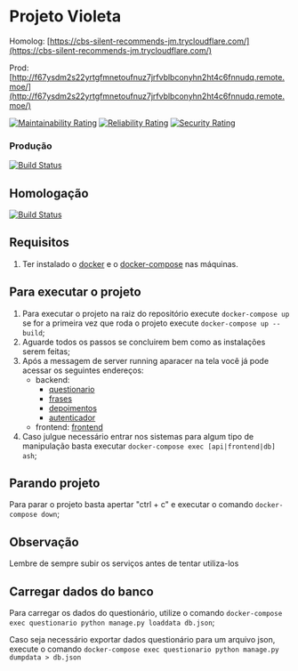 # Projeto Violeta
Homolog: [https://cbs-silent-recommends-jm.trycloudflare.com/](https://cbs-silent-recommends-jm.trycloudflare.com/)

Prod: [http://f67ysdm2s22yrtgfmnetoufnuz7jrfvblbconyhn2ht4c6fnnudq.remote.moe/](http://f67ysdm2s22yrtgfmnetoufnuz7jrfvblbconyhn2ht4c6fnnudq.remote.moe/)

[![Maintainability Rating](https://sonarcloud.io/api/project_badges/measure?project=fga-eps-mds_Violeta-Desenvolvimento&metric=sqale_rating)](https://sonarcloud.io/dashboard?id=fga-eps-mds_Violeta-Desenvolvimento)
[![Reliability Rating](https://sonarcloud.io/api/project_badges/measure?project=fga-eps-mds_Violeta-Desenvolvimento&metric=reliability_rating)](https://sonarcloud.io/dashboard?id=fga-eps-mds_Violeta-Desenvolvimento)
[![Security Rating](https://sonarcloud.io/api/project_badges/measure?project=fga-eps-mds_Violeta-Desenvolvimento&metric=security_rating)](https://sonarcloud.io/dashboard?id=fga-eps-mds_Violeta-Desenvolvimento)

### Produção
[![Build Status](http://03dc0c547b1e.ngrok.io/buildStatus/icon?job=violeta)](http://03dc0c547b1e.ngrok.io/job/violeta/)

## Homologação
[![Build Status](http://03dc0c547b1e.ngrok.io/buildStatus/icon?job=violeta-dev)](http://03dc0c547b1e.ngrok.io/job/violeta-dev/)

## Requisitos
1. Ter instalado o [docker](https://docs.docker.com/get-docker/) e o [docker-compose](https://docs.docker.com/compose/install/) nas máquinas.

## Para executar o projeto
1. Para executar o projeto na raiz do repositório execute `docker-compose up`
se for a primeira vez que roda o projeto execute `docker-compose up --build`;
2. Aguarde todos os passos se concluirem bem como as instalações serem feitas;
3. Após a messagem de server running aparacer na tela você já pode acessar os seguintes endereços:
      * backend: 
          *  [questionario](http://localhost:8001/)
          *  [frases](http://localhost:8002/)
          *  [depoimentos](http://localhost:8003/)
          *  [autenticador](http://localhost:8004/)
      * frontend: [frontend](http://localhost:3000/)
4. Caso julgue necessário entrar nos sistemas para algum tipo de manipulação basta executar `docker-compose exec [api|frontend|db] ash`;

## Parando projeto
Para parar o projeto basta apertar "ctrl + c" e executar o comando `docker-compose down`;

## Observação
Lembre de sempre subir os serviços antes de tentar utiliza-los

## Carregar dados do banco
Para carregar os dados do questionário, utilize o comando `docker-compose exec questionario python manage.py loaddata db.json`;

Caso seja necessário exportar dados questionário para um arquivo json, execute o comando `docker-compose exec questionario python manage.py dumpdata > db.json`
